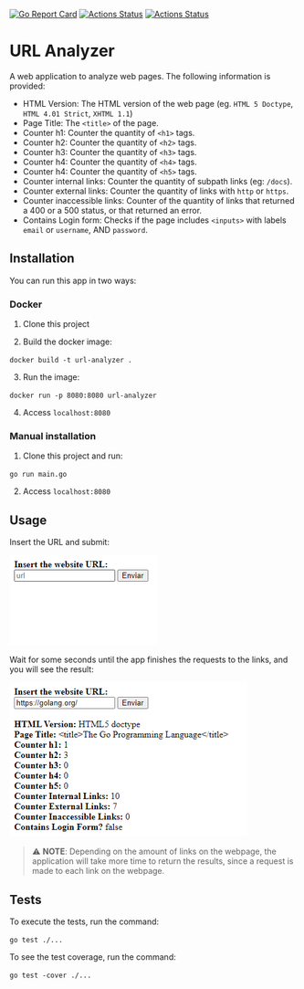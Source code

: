 [![Go Report Card](https://goreportcard.com/badge/github.com/KarineValenca/URL-analyzer)](https://goreportcard.com/report/github.com/KarineValenca/URL-analyzer)
[![Actions Status](https://github.com/KarineValenca/URL-analyzer/workflows/build/badge.svg)](https://github.com/KarineValenca/URL-analyzer/actions)
[![Actions Status](https://github.com/KarineValenca/URL-analyzer/workflows/test/badge.svg)](https://github.com/KarineValenca/URL-analyzer/actions)


# URL Analyzer
A web application to analyze web pages. The following information is provided:

- HTML Version: The HTML version of the web page (eg. `HTML 5 Doctype`, `HTML 4.01 Strict`, `XHTML 1.1`)
- Page Title: The `<title>` of the page.
- Counter h1: Counter the quantity of `<h1>` tags.
- Counter h2: Counter the quantity of `<h2>` tags.
- Counter h3: Counter the quantity of `<h3>` tags.
- Counter h4: Counter the quantity of `<h4>` tags.
- Counter h4: Counter the quantity of `<h5>` tags.
- Counter internal links: Counter the quantity of subpath links (eg: `/docs`).
- Counter external links: Counter the quantity of links with `http` or `https`.
- Counter inaccessible links: Counter of the quantity of links that returned a 400 or a 500 status, or that returned an error.
- Contains Login form: Checks if the page includes `<inputs>` with labels `email` or `username`, AND `password`. 

## Installation

You can run this app in two ways:

### Docker 
1. Clone this project

2. Build the docker image:

`docker build -t url-analyzer .`

3. Run the image:

`docker run -p 8080:8080 url-analyzer`

4. Access `localhost:8080`

### Manual installation
1. Clone this project and run:

`go run main.go`

2. Access `localhost:8080`

## Usage

Insert the URL and submit:

![Form](https://github.com/KarineValenca/URL-analyzer/blob/master/assets/image1.png
)

Wait for some seconds until the app finishes the requests to the links, and you will see the result:

![Result](https://github.com/KarineValenca/URL-analyzer/blob/master/assets/image2.png)

> :warning: **NOTE**: 
> Depending on the amount of links on the webpage, the application will take more time to return the results, since a request is made to each link on the webpage.

## Tests

To execute the tests, run the command:

`go test ./...` 

To see the test coverage, run the command:

`go test -cover ./...`